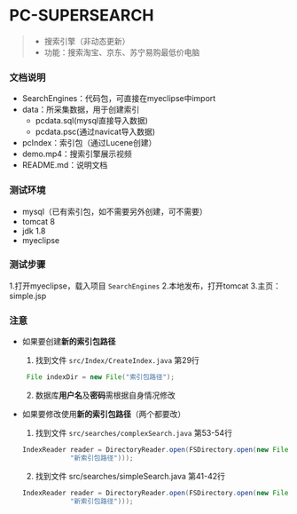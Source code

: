 # PC-SUPERSEARCH
> - 搜索引擎（非动态更新）
> - 功能：搜索淘宝、京东、苏宁易购最低价电脑

### 文档说明
- SearchEngines：代码包，可直接在myeclipse中import
- data：所采集数据，用于创建索引
    - pcdata.sql(mysql直接导入数据)
    - pcdata.psc(通过navicat导入数据)
- pcIndex：索引包（通过Lucene创建）
- demo.mp4：搜索引擎展示视频
- README.md：说明文档

### 测试环境
- mysql（已有索引包，如不需要另外创建，可不需要）
- tomcat 8
- jdk 1.8
- myeclipse

### 测试步骤
1.打开myeclipse，载入项目 ```SearchEngines``` 
2.本地发布，打开tomcat
3.主页：simple.jsp

### 注意
- 如果要创建**新的索引包路径**
    1. 找到文件 ```src/Index/CreateIndex.java``` 第29行
    ```java
     File indexDir = new File("索引包路径");
    ```
    2. 数据库**用户名**及**密码**需根据自身情况修改

- 如果要修改使用**新的索引包路径**（两个都要改）
    1. 找到文件 ```src/searches/complexSearch.java``` 第53-54行
    ```java
    IndexReader reader = DirectoryReader.open(FSDirectory.open(new File(
				"新索引包路径"))); 
    ```
    2. 找到文件 src/searches/simpleSearch.java 第41-42行
    ```java
    IndexReader reader = DirectoryReader.open(FSDirectory.open(new File(
				"新索引包路径")));
    ```

